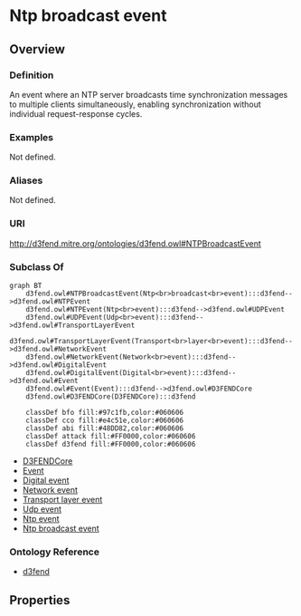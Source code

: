 # Ntp broadcast event

## Overview

### Definition
An event where an NTP server broadcasts time synchronization messages to multiple clients simultaneously, enabling synchronization without individual request-response cycles.

### Examples
Not defined.

### Aliases
Not defined.

### URI
http://d3fend.mitre.org/ontologies/d3fend.owl#NTPBroadcastEvent

### Subclass Of
```mermaid
graph BT
    d3fend.owl#NTPBroadcastEvent(Ntp<br>broadcast<br>event):::d3fend-->d3fend.owl#NTPEvent
    d3fend.owl#NTPEvent(Ntp<br>event):::d3fend-->d3fend.owl#UDPEvent
    d3fend.owl#UDPEvent(Udp<br>event):::d3fend-->d3fend.owl#TransportLayerEvent
    d3fend.owl#TransportLayerEvent(Transport<br>layer<br>event):::d3fend-->d3fend.owl#NetworkEvent
    d3fend.owl#NetworkEvent(Network<br>event):::d3fend-->d3fend.owl#DigitalEvent
    d3fend.owl#DigitalEvent(Digital<br>event):::d3fend-->d3fend.owl#Event
    d3fend.owl#Event(Event):::d3fend-->d3fend.owl#D3FENDCore
    d3fend.owl#D3FENDCore(D3FENDCore):::d3fend
    
    classDef bfo fill:#97c1fb,color:#060606
    classDef cco fill:#e4c51e,color:#060606
    classDef abi fill:#48DD82,color:#060606
    classDef attack fill:#FF0000,color:#060606
    classDef d3fend fill:#FF0000,color:#060606
```

- [D3FENDCore](/docs/ontology/reference/model/D3FENDCore/D3FENDCore.md)
- [Event](/docs/ontology/reference/model/D3FENDCore/Event/Event.md)
- [Digital event](/docs/ontology/reference/model/D3FENDCore/Event/Digital%20event/Digital%20event.md)
- [Network event](/docs/ontology/reference/model/D3FENDCore/Event/Digital%20event/Network%20event/Network%20event.md)
- [Transport layer event](/docs/ontology/reference/model/D3FENDCore/Event/Digital%20event/Network%20event/Transport%20layer%20event/Transport%20layer%20event.md)
- [Udp event](/docs/ontology/reference/model/D3FENDCore/Event/Digital%20event/Network%20event/Transport%20layer%20event/Udp%20event/Udp%20event.md)
- [Ntp event](/docs/ontology/reference/model/D3FENDCore/Event/Digital%20event/Network%20event/Transport%20layer%20event/Udp%20event/Ntp%20event/Ntp%20event.md)
- [Ntp broadcast event](/docs/ontology/reference/model/D3FENDCore/Event/Digital%20event/Network%20event/Transport%20layer%20event/Udp%20event/Ntp%20event/Ntp%20broadcast%20event/Ntp%20broadcast%20event.md)


### Ontology Reference
- [d3fend](http://d3fend.mitre.org/ontologies/d3fend.owl#)

## Properties
